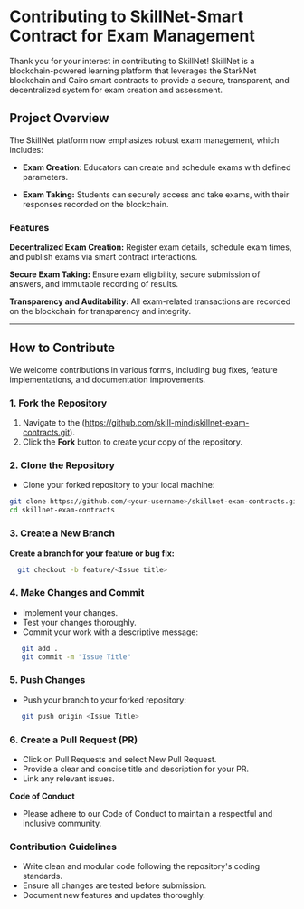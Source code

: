 

# Contributing to SkillNet-Smart Contract for Exam Management

Thank you for your interest in contributing to SkillNet! SkillNet is a blockchain-powered learning platform that leverages the StarkNet blockchain and Cairo smart contracts to provide a secure, transparent, and decentralized system for exam creation and assessment.

## Project Overview

The SkillNet platform now emphasizes robust exam management, which includes:

- **Exam Creation**: Educators can create and schedule exams with defined parameters.

- **Exam Taking:** Students can securely access and take exams, with their responses recorded on the blockchain.

### Features
**Decentralized Exam Creation:** Register exam details, schedule exam times, and publish exams via smart contract interactions.

**Secure Exam Taking:** Ensure exam eligibility, secure submission of answers, and immutable recording of results.

**Transparency and Auditability:** All exam-related transactions are recorded on the blockchain for transparency and integrity.

---

## How to Contribute

We welcome contributions in various forms, including bug fixes, feature implementations, and documentation improvements.

### 1. Fork the Repository
1. Navigate to the 
(https://github.com/skill-mind/skillnet-exam-contracts.git).
2. Click the **Fork** button to create your copy of the repository.

### 2. Clone the Repository
- Clone your forked repository to your local machine:
```bash
git clone https://github.com/<your-username>/skillnet-exam-contracts.git
cd skillnet-exam-contracts
```


### 3. Create a New Branch

**Create a branch for your feature or bug fix:**
```bash
  git checkout -b feature/<Issue title>
```

### 4. Make Changes and Commit

- Implement your changes.
- Test your changes thoroughly.
- Commit your work with a descriptive message:

```bash
   git add .
   git commit -m "Issue Title"
```

### 5. Push Changes
 - Push your branch to your forked repository:

```bash
   git push origin <Issue Title>
```

### 6. Create a Pull Request (PR)

- Click on Pull Requests and select New Pull Request.
- Provide a clear and concise title and description for your PR.
- Link any relevant issues.

**Code of Conduct**

- Please adhere to our Code of Conduct to maintain a respectful and inclusive community.

### Contribution Guidelines
- Write clean and modular code following the repository's coding standards.
- Ensure all changes are tested before submission.
- Document new features and updates thoroughly.
